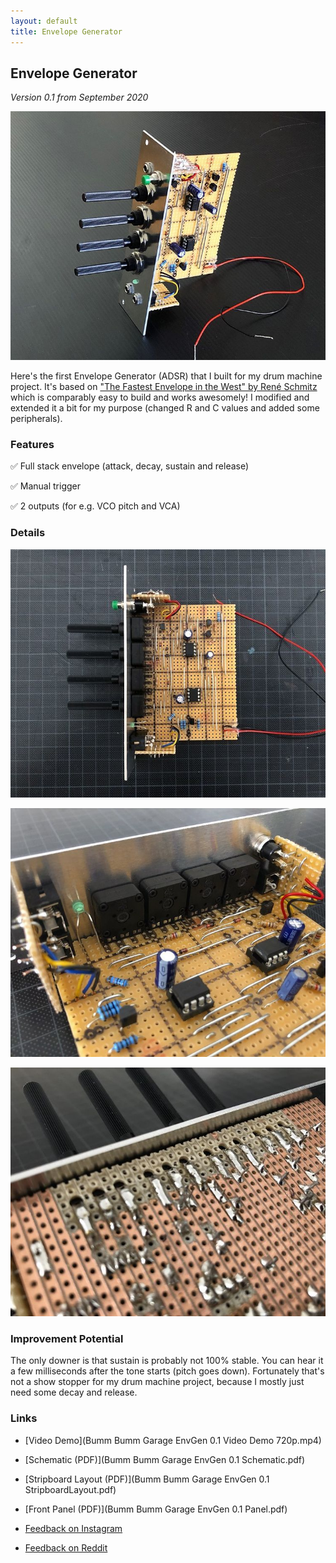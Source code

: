 ```yaml
---
layout: default
title: Envelope Generator
---
```


## Envelope Generator

*Version 0.1 from September 2020*

![](120343094_3458159520910993_5205335999587442971_n.jpg)

Here's the first Envelope Generator (ADSR) that I built for my drum machine project. It's based on ["The Fastest Envelope in the West" by René Schmitz](https://www.schmitzbits.de/adsr.html) which is comparably easy to build and works awesomely! I modified and extended it a bit for my purpose (changed R and C values and added some peripherals).

### Features

✅ Full stack envelope (attack, decay, sustain and release)

✅ Manual trigger

✅ 2 outputs (for e.g. VCO pitch and VCA)

### Details

![](120261487_329993841599944_7534801166032359359_n.jpg)

![](120289221_1353894038149836_4651630800853322006_n.jpg)

![](120502642_807393879997170_6119586835084667851_n.jpg)

### Improvement Potential

The only downer is that sustain is probably not 100% stable. You can hear it a few milliseconds after the tone starts (pitch goes down). Fortunately that's not a show stopper for my drum machine project, because I mostly just need some decay and release.

### Links

* [Video Demo](Bumm Bumm Garage EnvGen 0.1 Video Demo 720p.mp4)

* [Schematic (PDF)](Bumm Bumm Garage EnvGen 0.1 Schematic.pdf)
* [Stripboard Layout (PDF)](Bumm Bumm Garage EnvGen 0.1 StripboardLayout.pdf)
* [Front Panel (PDF)](Bumm Bumm Garage EnvGen 0.1 Panel.pdf)
* [Feedback on Instagram](https://www.instagram.com/p/CFw7gsPBfNJ/)
* [Feedback on Reddit](https://www.reddit.com/r/synthdiy/comments/j2nl4z/envelope_generator_adsr_in_eurorack_format_on/)